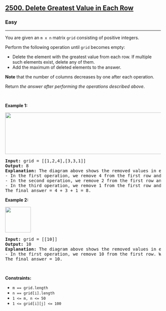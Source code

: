 <h2><a href="https://leetcode.com/problems/delete-greatest-value-in-each-row/">2500. Delete Greatest Value in Each Row</a></h2><h3>Easy</h3><hr><div><p>You are given an <code>m x n</code> matrix <code>grid</code> consisting of positive integers.</p>

<p>Perform the following operation until <code>grid</code> becomes empty:</p>

<ul>
	<li>Delete the element with the greatest value from each row. If multiple such elements exist, delete any of them.</li>
	<li>Add the maximum of deleted elements to the answer.</li>
</ul>

<p><strong>Note</strong> that the number of columns decreases by one after each operation.</p>

<p>Return <em>the answer after performing the operations described above</em>.</p>

<p>&nbsp;</p>
<p><strong class="example">Example 1:</strong></p>
<img alt="" src="https://assets.leetcode.com/uploads/2022/10/19/q1ex1.jpg" style="width: 600px; height: 135px;" title="">
<pre><strong>Input:</strong> grid = [[1,2,4],[3,3,1]]
<strong>Output:</strong> 8
<strong>Explanation:</strong> The diagram above shows the removed values in each step.
- In the first operation, we remove 4 from the first row and 3 from the second row (notice that, there are two cells with value 3 and we can remove any of them). We add 4 to the answer.
- In the second operation, we remove 2 from the first row and 3 from the second row. We add 3 to the answer.
- In the third operation, we remove 1 from the first row and 1 from the second row. We add 1 to the answer.
The final answer = 4 + 3 + 1 = 8.
</pre>

<p><strong class="example">Example 2:</strong></p>
<img alt="" src="https://assets.leetcode.com/uploads/2022/10/19/q1ex2.jpg" style="width: 83px; height: 83px;">
<pre><strong>Input:</strong> grid = [[10]]
<strong>Output:</strong> 10
<strong>Explanation:</strong> The diagram above shows the removed values in each step.
- In the first operation, we remove 10 from the first row. We add 10 to the answer.
The final answer = 10.
</pre>

<p>&nbsp;</p>
<p><strong>Constraints:</strong></p>

<ul>
	<li><code>m == grid.length</code></li>
	<li><code>n == grid[i].length</code></li>
	<li><code>1 &lt;= m, n &lt;= 50</code></li>
	<li><code>1 &lt;= grid[i][j] &lt;= 100</code></li>
</ul>
</div>
